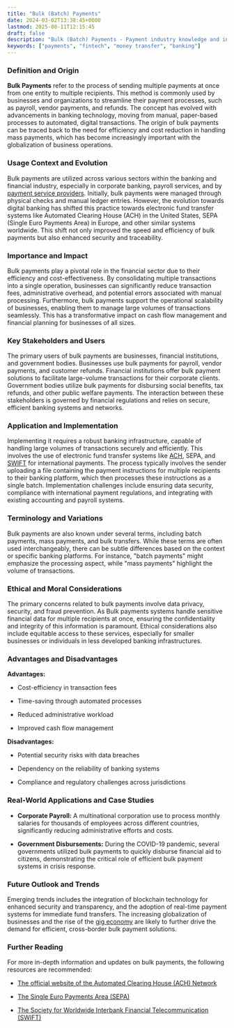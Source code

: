 ```yaml
---
title: "Bulk (Batch) Payments"
date: 2024-03-02T13:38:45+0000
lastmod: 2025-08-11T12:15:45
draft: false
description: "Bulk (Batch) Payments - Payment industry knowledge and insights"
keywords: ["payments", "fintech", "money transfer", "banking"]
---
```


### Definition and Origin

**Bulk Payments** refer to the process of sending multiple payments at once from one entity to multiple recipients. This method is commonly used by businesses and organizations to streamline their payment processes, such as payroll, vendor payments, and refunds. The concept has evolved with advancements in banking technology, moving from manual, paper-based processes to automated, digital transactions. The origin of bulk payments can be traced back to the need for efficiency and cost reduction in handling mass payments, which has become increasingly important with the globalization of business operations.

### Usage Context and Evolution

Bulk payments are utilized across various sectors within the banking and financial industry, especially in corporate banking, payroll services, and by [payment service providers](https://faisalkhanllc.xyz/resources/payments-wiki/p/payment-service-provider-psp/). Initially, bulk payments were managed through physical checks and manual ledger entries. However, the evolution towards digital banking has shifted this practice towards electronic fund transfer systems like Automated Clearing House (ACH) in the United States, SEPA (Single Euro Payments Area) in Europe, and other similar systems worldwide. This shift not only improved the speed and efficiency of bulk payments but also enhanced security and traceability.

### Importance and Impact

Bulk payments play a pivotal role in the financial sector due to their efficiency and cost-effectiveness. By consolidating multiple transactions into a single operation, businesses can significantly reduce transaction fees, administrative overhead, and potential errors associated with manual processing. Furthermore, bulk payments support the operational scalability of businesses, enabling them to manage large volumes of transactions seamlessly. This has a transformative impact on cash flow management and financial planning for businesses of all sizes.

### Key Stakeholders and Users

The primary users of bulk payments are businesses, financial institutions, and government bodies. Businesses use bulk payments for payroll, vendor payments, and customer refunds. Financial institutions offer bulk payment solutions to facilitate large-volume transactions for their corporate clients. Government bodies utilize bulk payments for disbursing social benefits, tax refunds, and other public welfare payments. The interaction between these stakeholders is governed by financial regulations and relies on secure, efficient banking systems and networks.

### Application and Implementation

Implementing it requires a robust banking infrastructure, capable of handling large volumes of transactions securely and efficiently. This involves the use of electronic fund transfer systems like [ACH](https://faisalkhanllc.xyz/resources/payments-wiki/a/automated-clearing-house-ach/), SEPA, and [SWIFT](https://faisalkhanllc.xyz/resources/payments-wiki/s/society-for-worldwide-interbank-financial-telecommunication-swift/) for international payments. The process typically involves the sender uploading a file containing the payment instructions for multiple recipients to their banking platform, which then processes these instructions as a single batch. Implementation challenges include ensuring data security, compliance with international payment regulations, and integrating with existing accounting and payroll systems.

### Terminology and Variations

Bulk payments are also known under several terms, including batch payments, mass payments, and bulk transfers. While these terms are often used interchangeably, there can be subtle differences based on the context or specific banking platforms. For instance, "batch payments" might emphasize the processing aspect, while "mass payments" highlight the volume of transactions.

### Ethical and Moral Considerations

The primary concerns related to bulk payments involve data privacy, security, and fraud prevention. As  Bulk payments systems handle sensitive financial data for multiple recipients at once, ensuring the confidentiality and integrity of this information is paramount. Ethical considerations also include equitable access to these services, especially for smaller businesses or individuals in less developed banking infrastructures.

### Advantages and Disadvantages

**Advantages:**

- Cost-efficiency in transaction fees

- Time-saving through automated processes

- Reduced administrative workload

- Improved cash flow management

**Disadvantages:**

- Potential security risks with data breaches

- Dependency on the reliability of banking systems

- Compliance and regulatory challenges across jurisdictions

### Real-World Applications and Case Studies

- **Corporate Payroll:** A multinational corporation use to process monthly salaries for thousands of employees across different countries, significantly reducing administrative efforts and costs.

- **Government Disbursements:** During the COVID-19 pandemic, several governments utilized bulk payments to quickly disburse financial aid to citizens, demonstrating the critical role of efficient bulk payment systems in crisis response.

### Future Outlook and Trends

Emerging trends includes the integration of blockchain technology for enhanced security and transparency, and the adoption of real-time payment systems for immediate fund transfers. The increasing globalization of businesses and the rise of the [gig economy](https://faisalkhanllc.xyz/resources/payments-wiki/g/gig-economy/) are likely to further drive the demand for efficient, cross-border bulk payment solutions.

### Further Reading

For more in-depth information and updates on bulk payments, the following resources are recommended:

- [The official website of the Automated Clearing House (ACH) Network](https://www.nacha.org/)

- [The Single Euro Payments Area (SEPA)](https://www.europeanpaymentscouncil.eu/)

- [The Society for Worldwide Interbank Financial Telecommunication (SWIFT)](https://www.swift.com/)